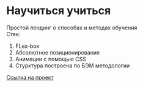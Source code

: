 # Научиться учиться
Простой лендинг о способах и методах обучения  
Стек:
1. FLex-box
2. Абсолютное позиционирование
3. Анимации с помощью CSS
4. Стурктура построена по БЭМ методологии

[Ссылка на проект](https://nikita-trofimov.github.io/how-to-learn/)
